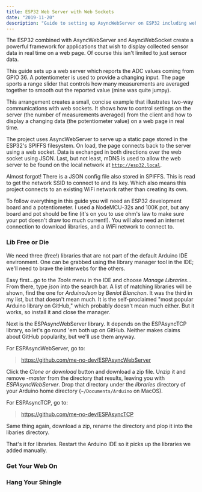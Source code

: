 ```yaml
---
title: ESP32 Web Server with Web Sockets
date: "2019-11-20"
description: "Guide to setting up AsyncWebServer on ESP32 including web sockets. SPIFFS, mDNS and JSON are used along the way."
---
```


The ESP32 combined with AsyncWebServer and AsyncWebSocket create a powerful framework for applications that wish to display collected sensor data in real time on a web page. Of course this isn't limited to just sensor data.

This guide sets up a web server which reports the ADC values coming from GPIO 36. A potentiometer is used to provide a changing input. The page sports a range slider that controls how many measurements are averaged together to smooth out the reported value (mine was quite jumpy).

This arrangement creates a small, concise example that illustrates two-way communications with web sockets. It shows how to control settings on the server (the number of measurements averaged) from the client and how to display a changing data (the potentiometer value) on a web page in real time.

The project uses AsyncWebServer to serve up a static page stored in the ESP32's SPIFFS filesystem. On load, the page connects back to the server using a web socket. Data is exchanged in both directions over the web socket using JSON. Last, but not least, mDNS is used to allow the web server to be found on the local network at <code>http://esp32.local</code>.

Almost forgot! There is a JSON config file also stored in SPIFFS. This is read to get the network SSID to connect to and its key. Which also means this project connects to an existing WiFi network rather than creating its own.

To follow everything in this guide you will need an ESP32 development board and a potentiometer. I used a NodeMCU-32s and 100K pot, but any board and pot should be fine (it's on you to use ohm's law to make sure your pot doesn't draw too much current!). You will also need an internet connection to download libraries, and a WiFi network to connect to.

### Lib Free or Die

We need three (free!) libraries that are not part of the default Arduino IDE environment. One can be grabbed using the library manager tool in the IDE; we'll need to brave the interwebs for the others.

Easy first...go to the _Tools_ menu in the IDE and choose _Manage Libraries..._ From there, type _json_ into the search bar. A list of matching libraries will be shown, find the one for _ArduinoJson_ by _Beniot Blanchon_. It was the third in my list, but that doesn't mean much. It is the self-proclaimed "most popular Arduino library on GitHub," which probably doesn't mean much either. But it works, so install it and close the manager.

Next is the ESPAsyncWebServer library. It depends on the ESPAsyncTCP library, so let's go round 'em both up on GitHub. Neither makes claims about GitHub popularity, but we'll use them anyway.

For ESPAsyncWebServer, go to:

<blockquote><a href="https://github.com/me-no-dev/ESPAsyncWebServer">https://github.com/me-no-dev/ESPAsyncWebServer</a></blockquote>

Click the _Clone or download_ button and download a zip file. Unzip it and remove _-master_ from the directory that results, leaving you with _ESPAsyncWebServer_. Drop that directory under the _libraries_ directory of your Arduino home directory (<code>~/Documents/Arduino</code> on MacOS).

For ESPAsyncTCP, go to:

<blockquote><a href="https://github.com/me-no-dev/ESPAsyncTCP">https://github.com/me-no-dev/ESPAsyncTCP</a></blockquote>

Same thing again, download a zip, rename the directory and plop it into the libaries directory.

That's it for libraries. Restart the Arduino IDE so it picks up the libraries we added manually.

### Get Your Web On

### Hang Your Shingle
